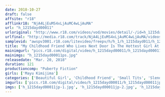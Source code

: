 ```yaml
---
date: 2018-10-27
draft: false
affsite: "r18"
afflinkr18: "NjA4LjEuMS4xLjAuMC4wLjAuMA"
url: "h_1215dayd00011"
urloriginal: "http://www.r18.com/videos/vod/movies/detail/-/id=h_1215dayd00011"
urlfinal: "http://media.r18.com/track/NjA4LjEuMS4xLjAuMC4wLjAuMA/videos/vod/movies/detail/-/id=h_1215dayd00011"
samplevid: "awspv3001.r18.com/litevideo/freepv/h/h_1/h_1215dayd011/h_1215dayd011_dmb_w.mp4"
title: "My Childhood Friend Who Lives Next Door Is The Hottest Girl At School She And I Are In A Daydream Together, Sharing A Secret Relationship That We Can't Tell Anyone About... Mayu Kimishima"
mainimgurl: "pics.r18.com/digital/video/h_1215dayd00011/h_1215dayd00011ps.jpg"
mainimgs: "h_1215dayd00011ps.jpg"
releasedate: "Mar. 20, 2018"
duration: 121
productioncomp: "Puberty Fiction"
girls: ['Mayu Kimijima']
categories: ['Beautiful Girl', 'Childhood Friend', 'Small Tits', 'Slender', 'Youthful', 'Featured Actress', 'Creampie', 'Hi-Def']
imgurls: ['pics.r18.com/digital/video/h_1215dayd00011/h_1215dayd00011jp-1.jpg', 'pics.r18.com/digital/video/h_1215dayd00011/h_1215dayd00011jp-2.jpg', 'pics.r18.com/digital/video/h_1215dayd00011/h_1215dayd00011jp-3.jpg', 'pics.r18.com/digital/video/h_1215dayd00011/h_1215dayd00011jp-4.jpg', 'pics.r18.com/digital/video/h_1215dayd00011/h_1215dayd00011jp-5.jpg', 'pics.r18.com/digital/video/h_1215dayd00011/h_1215dayd00011jp-6.jpg', 'pics.r18.com/digital/video/h_1215dayd00011/h_1215dayd00011jp-7.jpg', 'pics.r18.com/digital/video/h_1215dayd00011/h_1215dayd00011jp-8.jpg', 'pics.r18.com/digital/video/h_1215dayd00011/h_1215dayd00011jp-9.jpg', 'pics.r18.com/digital/video/h_1215dayd00011/h_1215dayd00011jp-10.jpg', 'pics.r18.com/digital/video/h_1215dayd00011/h_1215dayd00011jp-11.jpg', 'pics.r18.com/digital/video/h_1215dayd00011/h_1215dayd00011jp-12.jpg', 'pics.r18.com/digital/video/h_1215dayd00011/h_1215dayd00011jp-13.jpg', 'pics.r18.com/digital/video/h_1215dayd00011/h_1215dayd00011jp-14.jpg', 'pics.r18.com/digital/video/h_1215dayd00011/h_1215dayd00011jp-15.jpg', 'pics.r18.com/digital/video/h_1215dayd00011/h_1215dayd00011jp-16.jpg', 'pics.r18.com/digital/video/h_1215dayd00011/h_1215dayd00011jp-17.jpg', 'pics.r18.com/digital/video/h_1215dayd00011/h_1215dayd00011jp-18.jpg', 'pics.r18.com/digital/video/h_1215dayd00011/h_1215dayd00011jp-19.jpg', 'pics.r18.com/digital/video/h_1215dayd00011/h_1215dayd00011jp-20.jpg']
imgs: ['h_1215dayd00011jp-1.jpg', 'h_1215dayd00011jp-2.jpg', 'h_1215dayd00011jp-3.jpg', 'h_1215dayd00011jp-4.jpg', 'h_1215dayd00011jp-5.jpg', 'h_1215dayd00011jp-6.jpg', 'h_1215dayd00011jp-7.jpg', 'h_1215dayd00011jp-8.jpg', 'h_1215dayd00011jp-9.jpg', 'h_1215dayd00011jp-10.jpg', 'h_1215dayd00011jp-11.jpg', 'h_1215dayd00011jp-12.jpg', 'h_1215dayd00011jp-13.jpg', 'h_1215dayd00011jp-14.jpg', 'h_1215dayd00011jp-15.jpg', 'h_1215dayd00011jp-16.jpg', 'h_1215dayd00011jp-17.jpg', 'h_1215dayd00011jp-18.jpg', 'h_1215dayd00011jp-19.jpg', 'h_1215dayd00011jp-20.jpg']
---
```

